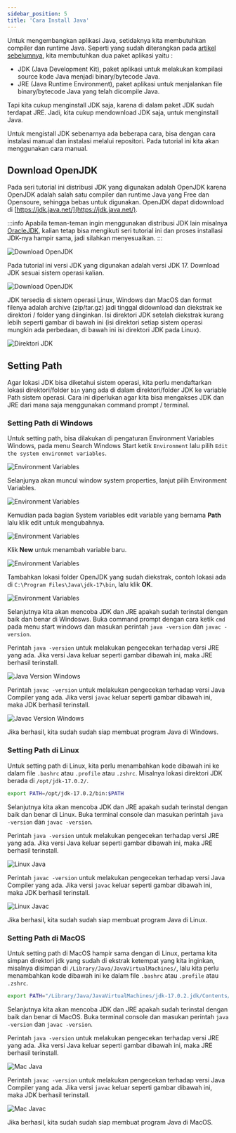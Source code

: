 ```yaml
---
sidebar_position: 5
title: 'Cara Install Java'
---
```


Untuk mengembangkan aplikasi Java, setidaknya kita membutuhkan compiler dan runtime Java. Seperti yang sudah diterangkan pada [artikel sebelumnya](/java/java-dasar/jdk-jre-jvm), kita membutuhkan dua paket aplikasi yaitu :

* JDK (Java Development Kit), paket aplikasi untuk melakukan kompilasi source kode Java menjadi binary/bytecode Java.
* JRE (Java Runtime Environment), paket aplikasi untuk menjalankan file binary/bytecode Java yang telah dicompile Java.

Tapi kita cukup menginstall JDK saja, karena di dalam paket JDK sudah terdapat JRE. Jadi, kita cukup mendownload JDK saja, untuk menginstall Java.

Untuk mengistall JDK sebenarnya ada beberapa cara, bisa dengan cara instalasi manual dan instalasi melalui repositori. Pada tutorial ini kita akan menggunakan cara manual.

## Download OpenJDK

Pada seri tutorial ini distribusi JDK yang digunakan adalah OpenJDK karena OpenJDK adalah salah satu compiler dan runtime Java yang Free dan Opensoure, sehingga bebas untuk digunakan. OpenJDK dapat didownload di [https://jdk.java.net/](https://jdk.java.net/).

:::info
Apabila teman-teman ingin menggunakan distribusi JDK lain misalnya [OracleJDK](https://www.oracle.com/java/technologies/downloads/), kalian tetap bisa mengikuti seri tutorial ini dan proses installasi JDK-nya hampir sama, jadi silahkan menyesuaikan. 
:::

![Download OpenJDK](/img/java/install-jdk-1.png "Download OpenJDK")

Pada tutorial ini versi JDK yang digunakan adalah versi JDK 17. Download JDK sesuai sistem operasi kalian.

![Download OpenJDK](/img/java/install-jdk-2.png "Download OpenJDK")

JDK tersedia di sistem operasi Linux, Windows dan MacOS dan format filenya adalah archive (zip/tar.gz) jadi tinggal didownload dan diekstrak ke direktori / folder yang diinginkan. Isi direktori JDK setelah diekstrak kurang lebih seperti gambar di bawah ini (isi direktori setiap sistem operasi mungkin ada perbedaan, di bawah ini isi direktori JDK pada Linux).

![Direktori JDK](/img/java/isi-jdk.png "Direktori JDK")

## Setting Path

Agar lokasi JDK bisa diketahui sistem operasi, kita perlu mendaftarkan lokasi direktori/folder `bin` yang ada di dalam direktori/folder JDK ke variable Path sistem operasi. Cara ini diperlukan agar kita bisa mengakses JDK dan JRE dari mana saja menggunakan command prompt / terminal.

### Setting Path di Windows

Untuk setting path, bisa dilakukan di pengaturan Environment Variables Windows, pada menu Search Windows Start ketik `Environment` lalu pilih `Edit the system environmet variables`. 

![Environment Variables](/img/general/environment-windows.jpg "Environment Variables")

Selanjunya akan muncul window system properties, lanjut pilih Environment Variables.

![Environment Variables](/img/general/environment-windows2.jpg "Environment Variables")

Kemudian pada bagian System variables edit variable yang bernama **Path** lalu klik edit untuk mengubahnya.

![Environment Variables](/img/general/environment-windows3.jpg "Environment Variables")

Klik **New** untuk menambah variable baru.

![Environment Variables](/img/general/environment-windows4.jpg "Environment Variables")

Tambahkan lokasi folder OpenJDK yang sudah diekstrak, contoh lokasi ada di `C:\Program Files\Java\jdk-17\bin`, lalu klik **OK**. 

![Environment Variables](/img/java/environment-windows-path.jpg "Environment Variables")

Selanjutnya kita akan mencoba JDK dan JRE apakah sudah terinstal dengan baik dan benar di Windosws. Buka command prompt dengan cara ketik `cmd` pada menu start windows dan masukan perintah `java -version` dan `javac -version`.

Perintah `java -version` untuk melakukan pengecekan terhadap versi JRE yang ada. Jika versi Java keluar seperti gambar dibawah ini, maka JRE berhasil terinstall.

![Java Version Windows](/img/java/java-version-win.jpg "Java Version Windows")

Perintah `javac -version` untuk melakukan pengecekan terhadap versi Java Compiler yang ada. Jika versi `javac` keluar seperti gambar dibawah ini, maka JDK berhasil terinstall.

![Javac Version Windows](/img/java/javac-version-win.jpg "Javac Version Windows")

Jika berhasil, kita sudah sudah siap membuat program Java di Windows.

### Setting Path di Linux

Untuk setting path di Linux, kita perlu menambahkan kode dibawah ini ke dalam file `.bashrc` atau `.profile` atau `.zshrc`. Misalnya lokasi direktori JDK berada di `/opt/jdk-17.0.2/`.

```bash
export PATH=/opt/jdk-17.0.2/bin:$PATH
```

Selanjutnya kita akan mencoba JDK dan JRE apakah sudah terinstal dengan baik dan benar di Linux. Buka terminal console dan masukan perintah `java -version` dan `javac -version`.

Perintah `java -version` untuk melakukan pengecekan terhadap versi JRE yang ada. Jika versi Java keluar seperti gambar dibawah ini, maka JRE berhasil terinstall.

![Linux Java](/img/java/linux-java.png "Linux Java Terminal")

Perintah `javac -version` untuk melakukan pengecekan terhadap versi Java Compiler yang ada. Jika versi `javac` keluar seperti gambar dibawah ini, maka JDK berhasil terinstall.

![Linux Javac](/img/java/linux-javac.png "Linux Javac Terminal")

Jika berhasil, kita sudah sudah siap membuat program Java di Linux.

### Setting Path di MacOS

Untuk setting path di MacOS hampir sama dengan di Linux, pertama kita simpan direktori jdk yang sudah di ekstrak ketempat yang kita inginkan, misalnya disimpan di `/Library/Java/JavaVirtualMachines/`, lalu kita perlu menambahkan kode dibawah ini ke dalam file `.bashrc` atau `.profile` atau `.zshrc`. 

```bash
export PATH="/Library/Java/JavaVirtualMachines/jdk-17.0.2.jdk/Contents/Home/bin:$PATH"
```

Selanjutnya kita akan mencoba JDK dan JRE apakah sudah terinstal dengan baik dan benar di MacOS. Buka terminal console dan masukan perintah `java -version` dan `javac -version`.

Perintah `java -version` untuk melakukan pengecekan terhadap versi JRE yang ada. Jika versi Java keluar seperti gambar dibawah ini, maka JRE berhasil terinstall.

![Mac Java](/img/java/mac-java.png "Mac Java Terminal")

Perintah `javac -version` untuk melakukan pengecekan terhadap versi Java Compiler yang ada. Jika versi `javac` keluar seperti gambar dibawah ini, maka JDK berhasil terinstall.

![Mac Javac](/img/java/mac-javac.png "Mac Javac Terminal")

Jika berhasil, kita sudah sudah siap membuat program Java di MacOS.
